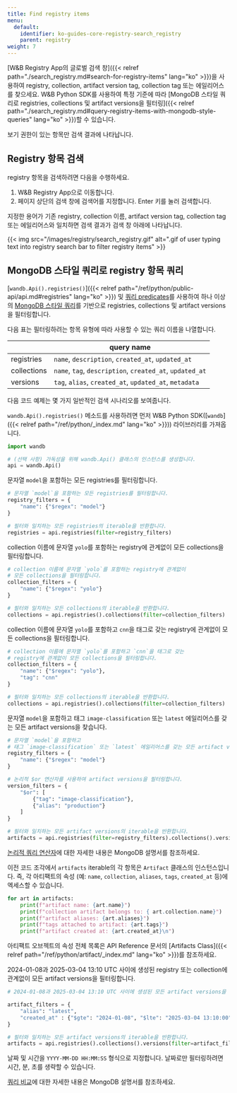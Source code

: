 ```yaml
---
title: Find registry items
menu:
  default:
    identifier: ko-guides-core-registry-search_registry
    parent: registry
weight: 7
---
```


[W&B Registry App의 글로벌 검색 창]({{< relref path="./search_registry.md#search-for-registry-items" lang="ko" >}})을 사용하여 registry, collection, artifact version tag, collection tag 또는 에일리어스를 찾으세요. W&B Python SDK를 사용하여 특정 기준에 따라 [MongoDB 스타일 쿼리로 registries, collections 및 artifact versions을 필터링]({{< relref path="./search_registry.md#query-registry-items-with-mongodb-style-queries" lang="ko" >}})할 수 있습니다.

보기 권한이 있는 항목만 검색 결과에 나타납니다.

## Registry 항목 검색

registry 항목을 검색하려면 다음을 수행하세요.

1. W&B Registry App으로 이동합니다.
2. 페이지 상단의 검색 창에 검색어를 지정합니다. Enter 키를 눌러 검색합니다.

지정한 용어가 기존 registry, collection 이름, artifact version tag, collection tag 또는 에일리어스와 일치하면 검색 결과가 검색 창 아래에 나타납니다.

{{< img src="/images/registry/search_registry.gif" alt=".gif of user typing text into registry search bar to filter registry items" >}}

## MongoDB 스타일 쿼리로 registry 항목 쿼리

[`wandb.Api().registries()`]({{< relref path="/ref/python/public-api/api.md#registries" lang="ko" >}}) 및 [쿼리 predicates](https://www.mongodb.com/docs/manual/reference/glossary/#std-term-query-predicate)를 사용하여 하나 이상의 [MongoDB 스타일 쿼리](https://www.mongodb.com/docs/compass/current/query/filter/)를 기반으로 registries, collections 및 artifact versions을 필터링합니다.

다음 표는 필터링하려는 항목 유형에 따라 사용할 수 있는 쿼리 이름을 나열합니다.

| | query name |
| ----- | ----- |
| registries | `name`, `description`, `created_at`, `updated_at` |
| collections | `name`, `tag`, `description`, `created_at`, `updated_at` |
| versions | `tag`, `alias`, `created_at`, `updated_at`, `metadata` |

다음 코드 예제는 몇 가지 일반적인 검색 시나리오를 보여줍니다.

`wandb.Api().registries()` 메소드를 사용하려면 먼저 W&B Python SDK([`wandb`]({{< relref path="/ref/python/_index.md" lang="ko" >}})) 라이브러리를 가져옵니다.
```python
import wandb

# (선택 사항) 가독성을 위해 wandb.Api() 클래스의 인스턴스를 생성합니다.
api = wandb.Api()
```

문자열 `model`을 포함하는 모든 registries를 필터링합니다.

```python
# 문자열 `model`을 포함하는 모든 registries를 필터링합니다.
registry_filters = {
    "name": {"$regex": "model"}
}

# 필터와 일치하는 모든 registries의 iterable을 반환합니다.
registries = api.registries(filter=registry_filters)
```

collection 이름에 문자열 `yolo`를 포함하는 registry에 관계없이 모든 collections을 필터링합니다.

```python
# collection 이름에 문자열 `yolo`를 포함하는 registry에 관계없이
# 모든 collections을 필터링합니다.
collection_filters = {
    "name": {"$regex": "yolo"}
}

# 필터와 일치하는 모든 collections의 iterable을 반환합니다.
collections = api.registries().collections(filter=collection_filters)
```

collection 이름에 문자열 `yolo`를 포함하고 `cnn`을 태그로 갖는 registry에 관계없이 모든 collections을 필터링합니다.

```python
# collection 이름에 문자열 `yolo`를 포함하고 `cnn`을 태그로 갖는
# registry에 관계없이 모든 collections을 필터링합니다.
collection_filters = {
    "name": {"$regex": "yolo"},
    "tag": "cnn"
}

# 필터와 일치하는 모든 collections의 iterable을 반환합니다.
collections = api.registries().collections(filter=collection_filters)
```

문자열 `model`을 포함하고 태그 `image-classification` 또는 `latest` 에일리어스를 갖는 모든 artifact versions을 찾습니다.

```python
# 문자열 `model`을 포함하고
# 태그 `image-classification` 또는 `latest` 에일리어스를 갖는 모든 artifact versions을 찾습니다.
registry_filters = {
    "name": {"$regex": "model"}
}

# 논리적 $or 연산자를 사용하여 artifact versions을 필터링합니다.
version_filters = {
    "$or": [
        {"tag": "image-classification"},
        {"alias": "production"}
    ]
}

# 필터와 일치하는 모든 artifact versions의 iterable을 반환합니다.
artifacts = api.registries(filter=registry_filters).collections().versions(filter=version_filters)
```

[논리적 쿼리 연산자](https://www.mongodb.com/docs/manual/reference/operator/query-logical/)에 대한 자세한 내용은 MongoDB 설명서를 참조하세요.

이전 코드 조각에서 `artifacts` iterable의 각 항목은 `Artifact` 클래스의 인스턴스입니다. 즉, 각 아티팩트의 속성 (예: `name`, `collection`, `aliases`, `tags`, `created_at` 등)에 엑세스할 수 있습니다.

```python
for art in artifacts:
    print(f"artifact name: {art.name}")
    print(f"collection artifact belongs to: { art.collection.name}")
    print(f"artifact aliases: {art.aliases}")
    print(f"tags attached to artifact: {art.tags}")
    print(f"artifact created at: {art.created_at}\n")
```
아티팩트 오브젝트의 속성 전체 목록은 API Reference 문서의 [Artifacts Class]({{< relref path="/ref/python/artifact/_index.md" lang="ko" >}})를 참조하세요.

2024-01-08과 2025-03-04 13:10 UTC 사이에 생성된 registry 또는 collection에 관계없이 모든 artifact versions을 필터링합니다.

```python
# 2024-01-08과 2025-03-04 13:10 UTC 사이에 생성된 모든 artifact versions을 찾습니다.

artifact_filters = {
    "alias": "latest",
    "created_at" : {"$gte": "2024-01-08", "$lte": "2025-03-04 13:10:00"},
}

# 필터와 일치하는 모든 artifact versions의 iterable을 반환합니다.
artifacts = api.registries().collections().versions(filter=artifact_filters)
```

날짜 및 시간을 `YYYY-MM-DD HH:MM:SS` 형식으로 지정합니다. 날짜로만 필터링하려면 시간, 분, 초를 생략할 수 있습니다.

[쿼리 비교](https://www.mongodb.com/docs/manual/reference/operator/query-comparison/)에 대한 자세한 내용은 MongoDB 설명서를 참조하세요.
